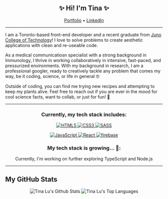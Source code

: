 ### 

<!-- Heading -->
<h2 align="center"> ✨ Hi! I'm Tina ✨ </h2>

<p align="center">
  <a href="https://www.tinalu.ca/" target="__blank">Portfolio</a> •
  <a href="https://www.linkedin.com/in/tinacllu/" target="__blank">LinkedIn</a> 
</p>
<!-- Heading: END -->

<!-- About section -->
---
I am a Toronto-based front-end developer and a recent graduate from <a href="https://junocollege.com" target="__blank">Juno College of Technology</a>! I love to solve problems to create aesthetic applications with clean and re-useable code.

As a medical communicatiosn specialist with a strong background in Immunology, I thrive in working collaboratively in intensive, fast-paced, and pressurized environments. With my background in research, I am a professional googler, ready to creatively tackle any problem that comes my way, be it coding, science, or life in general 🤓

Outside of coding, you can find me trying new recipes and attempting to keep my plants alive. Feel free to reach out if you are ever in the mood for cool science facts, want to collab, or just for fun! 💖

<!-- About section: END -->

---
 <!-- Tech Stack section -->
 
<h3 align="center">Currently, my tech stack includes:</h3>
<p align="center"> 
   <a href="https://en.wikipedia.org/wiki/HTML" target="__blank"> <img alt="HTML5" src="https://img.shields.io/badge/html5%20-%23E34F26.svg?&style=for-the-badge&logo=html5&logoColor=white"/> </a> 
  <a href="https://en.wikipedia.org/wiki/CSS" target="__blank"> <img alt="CSS3" src="https://img.shields.io/badge/css3%20-%231572B6.svg?&style=for-the-badge&logo=css3&logoColor=white"/> </a> 
  <a href="https://sass-lang.com/" target="__blank"> <img alt="SASS" src="https://img.shields.io/badge/Sass-CC6699?style=for-the-badge&logo=sass&logoColor=white"/> </a> 
 </p>
 
 <p align="center"> 
  <a href="https://developer.mozilla.org/en-US/docs/Web/JavaScript" target="__blank"> <img alt="JavaScript" src="https://img.shields.io/badge/javascript%20-%23323330.svg?&style=for-the-badge&logo=javascript&logoColor=%23F7DF1E"/> </a> 
  <a href="https://reactjs.org/" target="__blank"> <img alt="React" src="https://img.shields.io/badge/react%20-%2320232a.svg?&style=for-the-badge&logo=react&logoColor=%2361DAFB"/> </a> 
  <a href="https://firebase.google.com/" target="__blank"> <img alt="firebase" src="https://img.shields.io/badge/firebase-ffca28?style=for-the-badge&logo=firebase&logoColor=black"/> </a> 
 </p>
 
 <h3 align="center">My tech stack is growing... 🌱:</h3>
 <p align="center">Currently, I'm working on further exploring TypeScript and Node.js </p>

<!-- Tech Stack section: END -->
  
--- 
<!-- GitHub section -->

 ##  My GitHub Stats 
<div align="center">
  <span><img src="https://github-readme-stats.vercel.app/api?username=tinacllu" alt="Tina Lu's Github Stats" />
  <img src="https://github-readme-stats.vercel.app/api/top-langs/?username=tinacllu" alt="Tina Lu's Top Languages"> </span> 
</div>

<!-- GitHub section: END -->

<!-- THE END -->

<!--
**tinacllu/tinacllu** is a ✨ _special_ ✨ repository because its `README.md` (this file) appears on your GitHub profile.

Here are some ideas to get you started:

- 🔭 I’m currently working on ...
- 🌱 I’m currently learning ...
- 👯 I’m looking to collaborate on ...
- 🤔 I’m looking for help with ...
- 💬 Ask me about ...
- 📫 How to reach me: ...
- 😄 Pronouns: ...
- ⚡ Fun fact: ...
-->
